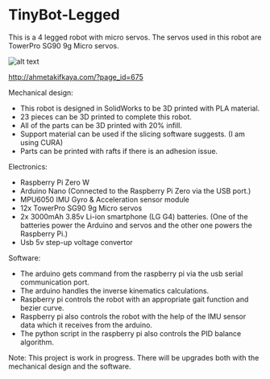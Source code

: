 # TinyBot-Legged

This is a 4 legged robot with micro servos. The servos used in this robot are TowerPro SG90 9g Micro servos.

![alt text](https://github.com/ahmetakif/TinyBot-Legged/blob/master/image.png?raw=true)

http://ahmetakifkaya.com/?page_id=675

Mechanical design:
- This robot is designed in SolidWorks to be 3D printed with PLA material.
- 23 pieces can be 3D printed to complete this robot.
- All of the parts can be 3D printed with 20% infill.
- Support material can be used if the slicing software suggests. (I am using CURA)
- Parts can be printed with rafts if there is an adhesion issue.

Electronics:
- Raspberry Pi Zero W
- Arduino Nano (Connected to the Raspberry Pi Zero via the USB port.)
- MPU6050 IMU Gyro & Acceleration sensor module
- 12x TowerPro SG90 9g Micro servos
- 2x 3000mAh 3.85v Li-ion smartphone (LG G4) batteries. (One of the batteries power the Arduino and servos and the other one powers the Raspberry Pi.)
- Usb 5v step-up voltage convertor

Software:
- The arduino gets command from the raspberry pi via the usb serial communication port.
- The arduino handles the inverse kinematics calculations.
- Raspberry pi controls the robot with an appropriate gait function and bezier curve.
- Raspberry pi also controls the robot with the help of the IMU sensor data which it receives from the arduino.
- The python script in the raspberry pi also controls the PID balance algorithm.

Note: This project is work in progress. There will be upgrades both with the mechanical design and the software.
